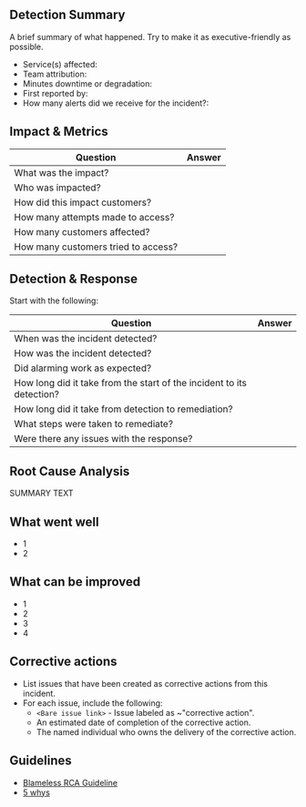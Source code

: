 ## Detection Summary

A brief summary of what happened. Try to make it as executive-friendly as possible.

- Service(s) affected: 
- Team attribution: 
- Minutes downtime or degradation: 
- First reported by: 
- How many alerts did we receive for the incident?:

## Impact & Metrics

| Question | Answer |
| ----- | ----- |
| What was the impact? |  |
| Who was impacted? |  |
| How did this impact customers? |  |
| How many attempts made to access? |   |
| How many customers affected? |   |
| How many customers tried to access? |   |


## Detection & Response

Start with the following:

| Question | Answer |
| ----- | ----- |
| When was the incident detected? |  |
| How was the incident detected? |  |
| Did alarming work as expected? |  |
| How long did it take from the start of the incident to its detection? |  |
| How long did it take from detection to remediation? |  |
| What steps were taken to remediate? |  |
| Were there any issues with the response? |  |


## Root Cause Analysis

SUMMARY TEXT

## What went well

- 1
- 2

## What can be improved

- 1
- 2
- 3
- 4

## Corrective actions

- List issues that have been created as corrective actions from this incident.
- For each issue, include the following:
    - `<Bare issue link>` - Issue labeled as ~"corrective action".
    - An estimated date of completion of the corrective action.
    - The named individual who owns the delivery of the corrective action.

## Guidelines

- [Blameless RCA Guideline](https://about.gitlab.com/handbook/customer-success/professional-services-engineering/workflows/internal/root-cause-analysis.html)
- [5 whys](https://en.wikipedia.org/wiki/5_Whys)
